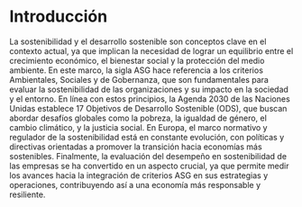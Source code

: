 # Introducción 

La sostenibilidad y el desarrollo sostenible son conceptos clave en el contexto actual, ya que implican la necesidad de lograr un equilibrio entre el crecimiento económico, el bienestar social y la protección del medio ambiente. En este marco, la sigla ASG hace referencia a los criterios Ambientales, Sociales y de Gobernanza, que son fundamentales para evaluar la sostenibilidad de las organizaciones y su impacto en la sociedad y el entorno. En línea con estos principios, la Agenda 2030 de las Naciones Unidas establece 17 Objetivos de Desarrollo Sostenible (ODS), que buscan abordar desafíos globales como la pobreza, la igualdad de género, el cambio climático, y la justicia social. En Europa, el marco normativo y regulador de la sostenibilidad está en constante evolución, con políticas y directivas orientadas a promover la transición hacia economías más sostenibles. Finalmente, la evaluación del desempeño en sostenibilidad de las empresas se ha convertido en un aspecto crucial, ya que permite medir los avances hacia la integración de criterios ASG en sus estrategias y operaciones, contribuyendo así a una economía más responsable y resiliente.
